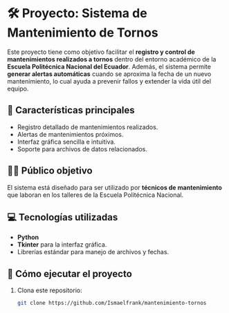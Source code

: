 # 🛠️ Proyecto: Sistema de Mantenimiento de Tornos

Este proyecto tiene como objetivo facilitar el **registro y control de mantenimientos realizados a tornos** dentro del entorno académico de la **Escuela Politécnica Nacional del Ecuador**. Además, el sistema permite **generar alertas automáticas** cuando se aproxima la fecha de un nuevo mantenimiento, lo cual ayuda a prevenir fallos y extender la vida útil del equipo.

## 📌 Características principales

- Registro detallado de mantenimientos realizados.
- Alertas de mantenimientos próximos.
- Interfaz gráfica sencilla e intuitiva.
- Soporte para archivos de datos relacionados.

## 🧑‍🔧 Público objetivo

El sistema está diseñado para ser utilizado por **técnicos de mantenimiento** que laboran en los talleres de la Escuela Politécnica Nacional.

## 💻 Tecnologías utilizadas

- **Python**
- **Tkinter** para la interfaz gráfica.
- Librerías estándar para manejo de archivos y fechas.

## 🚀 Cómo ejecutar el proyecto

1. Clona este repositorio:

   ```bash
   git clone https://github.com/Ismaelfrank/mantenimiento-tornos
